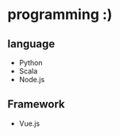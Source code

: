 programming :)
==============================

language
------------------------------
* Python
* Scala
* Node.js

Framework
------------------------------
* Vue.js
